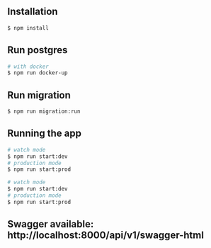 ## Installation

```bash
$ npm install
```

## Run postgres

```bash
# with docker
$ npm run docker-up
```

## Run migration

```bash
$ npm run migration:run
```

## Running the app

```bash
# watch mode
$ npm run start:dev
# production mode
$ npm run start:prod
```

```bash
# watch mode
$ npm run start:dev
# production mode
$ npm run start:prod
```

## Swagger available: http://localhost:8000/api/v1/swagger-html
